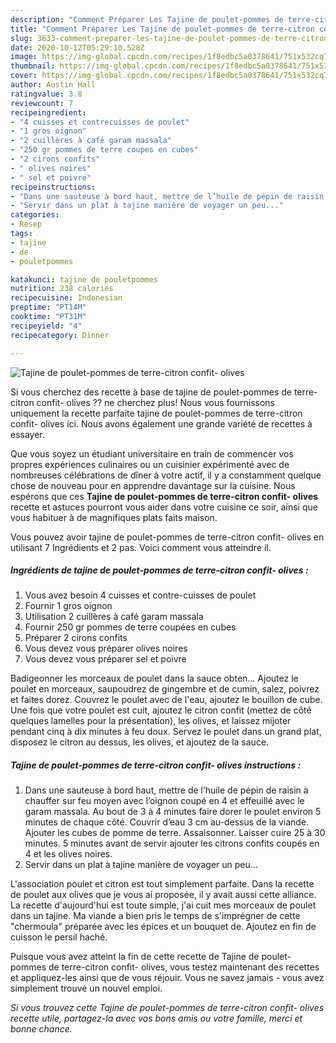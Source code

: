```yaml
---
description: "Comment Préparer Les Tajine de poulet-pommes de terre-citron confit- olives"
title: "Comment Préparer Les Tajine de poulet-pommes de terre-citron confit- olives"
slug: 3633-comment-preparer-les-tajine-de-poulet-pommes-de-terre-citron-confit-olives
date: 2020-10-12T05:29:10.528Z
image: https://img-global.cpcdn.com/recipes/1f8edbc5a0378641/751x532cq70/tajine-de-poulet-pommes-de-terre-citron-confit-olives-photo-principale-de-la-recette.jpg
thumbnail: https://img-global.cpcdn.com/recipes/1f8edbc5a0378641/751x532cq70/tajine-de-poulet-pommes-de-terre-citron-confit-olives-photo-principale-de-la-recette.jpg
cover: https://img-global.cpcdn.com/recipes/1f8edbc5a0378641/751x532cq70/tajine-de-poulet-pommes-de-terre-citron-confit-olives-photo-principale-de-la-recette.jpg
author: Austin Hall
ratingvalue: 3.8
reviewcount: 7
recipeingredient:
- "4 cuisses et contrecuisses de poulet"
- "1 gros oignon"
- "2 cuillères à café garam massala"
- "250 gr pommes de terre coupes en cubes"
- "2 cirons confits"
- " olives noires"
- " sel et poivre"
recipeinstructions:
- "Dans une sauteuse à bord haut, mettre de l’huile de pépin de raisin à chauffer sur feu moyen avec l’oignon coupé en 4 et effeuillé avec le garam massala. Au bout de 3 à 4 minutes faire dorer le poulet environ 5 minutes de chaque côté. Couvrir d’eau 3 cm au-dessus de la viande. Ajouter les cubes de pomme de terre. Assaisonner. Laisser cuire 25 à 30 minutes. 5 minutes avant de servir ajouter les citrons confits coupés en 4 et les olives noires."
- "Servir dans un plat à tajine manière de voyager un peu..."
categories:
- Resep
tags:
- tajine
- de
- pouletpommes

katakunci: tajine de pouletpommes 
nutrition: 238 calories
recipecuisine: Indonesian
preptime: "PT14M"
cooktime: "PT31M"
recipeyield: "4"
recipecategory: Dinner

---
```



![Tajine de poulet-pommes de terre-citron confit- olives](https://img-global.cpcdn.com/recipes/1f8edbc5a0378641/751x532cq70/tajine-de-poulet-pommes-de-terre-citron-confit-olives-photo-principale-de-la-recette.jpg)

Si vous cherchez des recette à base de tajine de poulet-pommes de terre-citron confit- olives ?? ne cherchez plus! Nous vous fournissons uniquement la recette parfaite tajine de poulet-pommes de terre-citron confit- olives ici. Nous avons également une grande variété de recettes à essayer.

Que vous soyez un étudiant universitaire en train de commencer vos propres expériences culinaires ou un cuisinier expérimenté avec de nombreuses célébrations de dîner à votre actif, il y a constamment quelque chose de nouveau pour en apprendre davantage sur la cuisine. Nous espérons que ces <strong> Tajine de poulet-pommes de terre-citron confit- olives </strong> recette et astuces pourront vous aider dans votre cuisine ce soir, ainsi que vous habituer à de magnifiques plats faits maison.

<!--inarticleads1-->

Vous pouvez avoir tajine de poulet-pommes de terre-citron confit- olives en utilisant 7 Ingrédients et 2 pas. Voici comment vous atteindre il.

##### Ingrédients de tajine de poulet-pommes de terre-citron confit- olives :

1. Vous avez besoin 4 cuisses et contre-cuisses de poulet
1. Fournir 1 gros oignon
1. Utilisation 2 cuillères à café garam massala
1. Fournir 250 gr pommes de terre coupées en cubes
1. Préparer 2 cirons confits
1. Vous devez vous préparer  olives noires
1. Vous devez vous préparer  sel et poivre


Badigeonner les morceaux de poulet dans la sauce obten… Ajoutez le poulet en morceaux, saupoudrez de gingembre et de cumin, salez, poivrez et faites dorez. Couvrez le poulet avec de l&#39;eau, ajoutez le bouillon de cube. Une fois que votre poulet est cuit, ajoutez le citron confit (mettez de côté quelques lamelles pour la présentation), les olives, et laissez mijoter pendant cinq à dix minutes à feu doux. Servez le poulet dans un grand plat, disposez le citron au dessus, les olives, et ajoutez de la sauce. 

<!--inarticleads2-->

##### Tajine de poulet-pommes de terre-citron confit- olives instructions :

1. Dans une sauteuse à bord haut, mettre de l’huile de pépin de raisin à chauffer sur feu moyen avec l’oignon coupé en 4 et effeuillé avec le garam massala. Au bout de 3 à 4 minutes faire dorer le poulet environ 5 minutes de chaque côté. Couvrir d’eau 3 cm au-dessus de la viande. Ajouter les cubes de pomme de terre. Assaisonner. Laisser cuire 25 à 30 minutes. 5 minutes avant de servir ajouter les citrons confits coupés en 4 et les olives noires.
1. Servir dans un plat à tajine manière de voyager un peu...


L&#39;association poulet et citron est tout simplement parfaite. Dans la recette de poulet aux olives que je vous ai proposée, il y avait aussi cette alliance. La recette d&#39;aujourd&#39;hui est toute simple, j&#39;ai cuit mes morceaux de poulet dans un tajine. Ma viande a bien pris le temps de s&#39;imprégner de cette &#34;chermoula&#34; préparée avec les épices et un bouquet de. Ajoutez en fin de cuisson le persil haché. 

<!--inarticleads1-->

<p>
Puisque vous avez atteint la fin de cette recette de Tajine de poulet-pommes de terre-citron confit- olives, vous testez maintenant des recettes et appliquez-les ainsi que de vous réjouir. Vous ne savez jamais - vous avez simplement trouvé un nouvel emploi.
</p>

<p>
<i>Si vous trouvez cette Tajine de poulet-pommes de terre-citron confit- olives recette utile, partagez-la avec vos bons amis ou votre famille, merci et bonne chance.</i>
</p>
